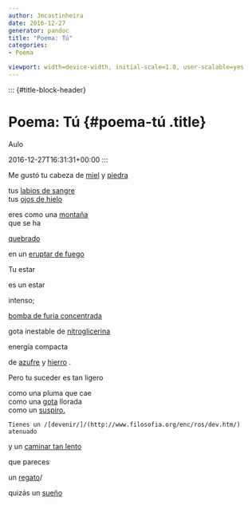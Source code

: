```yaml
---
author: Jmcastinheira
date: 2016-12-27
generator: pandoc
title: "Poema: Tú"
categories:
- Poema

viewport: width=device-width, initial-scale=1.0, user-scalable=yes
---
```


::: {#title-block-header}
# Poema: Tú {#poema-tú .title}

Aulo

2016-12-27T16:31:31+00:00
:::

Me gustó tu cabeza de
[miel](http://www.aftouch-cuisine.com/images/produits/Miel-AOC-de-Corse1.jpg)
y [piedra](http://www.juanaperez.net/piedra.jpg)

<div>

tus [labios de
sangre](http://dissenet.com/etringita/images/20060822145934_28%20rojo%20sangre.jpg)\
tus [ojos de
hielo](http://lorenzolh.blogia.com/upload/20060107154944-20060104221548-ojos.jpg)



eres como una
[montaña](http://www.dominicos.org/estudiar/esrel1/cur1/07-Montana_Sinai__JPEG.jpg)\
que se ha

<div>

[quebrado](http://video.google.es/videoplay?docid=-6725147735960470391)



<div>

en un [eruptar de
fuego](http://video.google.es/videoplay?docid=4741741655095552602&q=bomba&total=14572&start=0&num=10&so=0&type=search&plindex=5)



Tu estar

<div>

es un estar



<div>

intenso;



<div>

[bomba de furia
concentrada](http://video.google.es/videoplay?docid=4374463903566694897&q=cabreado&total=234&start=0&num=10&so=0&type=search&plindex=2)



<div>

gota inestable de
[nitroglicerina](http://es.wikipedia.org/wiki/Nitroglicerina)



<div>

energía compacta



<div>

de [azufre](http://es.wikipedia.org/wiki/Azufre) y
[hierro](http://www.arteespana.com/imagenes/torreiffel.jpg) .



Pero tu suceder es tan ligero

<div>

como una pluma que cae\
como una
[gota](http://video.google.es/videoplay?docid=3643364022005198408&q=gotas+de+mi+vida&total=14&start=0&num=10&so=0&type=search&plindex=1)
llorada\
como un
[suspiro.](http://video.google.es/videoplay?docid=3403441755816370383&q=suspiro&total=347&start=20&num=10&so=0&type=search&plindex=8)



<div>

<div>

    Tienes un /[devenir/]/(http://www.filosofia.org/enc/ros/dev.htm/) atenuado





<div>

y un [caminar tan
lento](http://video.google.es/videoplay?docid=-200642448121809076&q=caminar+lento&total=8&start=0&num=10&so=0&type=search&plindex=5)



que pareces

<div>

un
[regato](http://video.google.es/videoplay?docid=-1840285460227160689&q=riachuelo&total=281&start=10&num=10&so=0&type=search&plindex=8)/



<div>

quizás un
[sueño](http://personal.telefonica.terra.es/web/jack/dali/cuadros/sueno.jpg)


